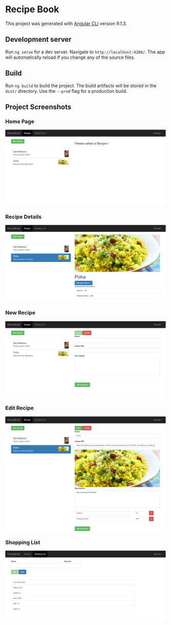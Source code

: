 # Recipe Book

This project was generated with [Angular CLI](https://github.com/angular/angular-cli) version 9.1.3.

## Development server

Run `ng serve` for a dev server. Navigate to `http://localhost:4200/`. The app will automatically reload if you change any of the source files.

## Build

Run `ng build` to build the project. The build artifacts will be stored in the `dist/` directory. Use the `--prod` flag for a production build.

## Project Screenshots

### Home Page
![](ProjectScreenshots/HomePage.png)

### Recipe Details
![](ProjectScreenshots/RecipeDetails.png)

### New Recipe
![](ProjectScreenshots/NewRecipe.png)

### Edit Recipe
![](ProjectScreenshots/EditRecipe.png)

### Shopping List
![](ProjectScreenshots/ShoppingList.png)
